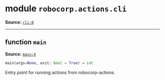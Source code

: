<!-- markdownlint-disable -->

# module `robocorp.actions.cli`

**Source:** [`cli:0`](https://github.com/robocorp/robocorp/tree/master/actions/robocorp/actions/cli#L0)

______________________________________________________________________

## function `main`

**Source:** [`main:4`](https://github.com/robocorp/robocorp/tree/master/actions/robocorp/actions/cli/main#L4)

```python
main(args=None, exit: bool = True) → int
```

Entry point for running actions from robocorp-actions.
